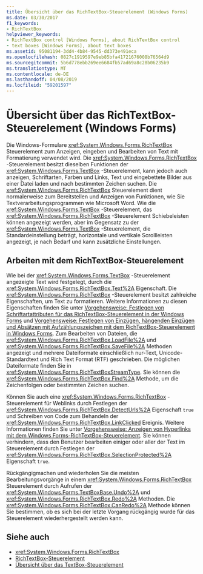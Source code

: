 ```yaml
---
title: Übersicht über das RichTextBox-Steuerelement (Windows Forms)
ms.date: 03/30/2017
f1_keywords:
- RichTextBox
helpviewer_keywords:
- RichTextBox control [Windows Forms], about RichTextBox control
- text boxes [Windows Forms], about text boxes
ms.assetid: 95081194-3dd4-4b84-9545-dd373e491eca
ms.openlocfilehash: 0827c1919597e9eb85bfa41721676008b76564d9
ms.sourcegitcommit: 5b6d778ebb269ee6684fb57ad69a8c28b06235b9
ms.translationtype: MT
ms.contentlocale: de-DE
ms.lasthandoff: 04/08/2019
ms.locfileid: "59201597"
---
```

# <a name="richtextbox-control-overview-windows-forms"></a>Übersicht über das RichTextBox-Steuerelement (Windows Forms)
Die Windows-Formulare <xref:System.Windows.Forms.RichTextBox> Steuerelement zum Anzeigen, eingeben und Bearbeiten von Text mit Formatierung verwendet wird. Die <xref:System.Windows.Forms.RichTextBox> -Steuerelement besitzt dieselben Funktionen der <xref:System.Windows.Forms.TextBox> -Steuerelement, kann jedoch auch anzeigen, Schriftarten, Farben und Links, Text und eingebettete Bilder aus einer Datei laden und nach bestimmten Zeichen suchen. Die <xref:System.Windows.Forms.RichTextBox> Steuerelement dient normalerweise zum Bereitstellen und Anzeigen von Funktionen, wie Sie Textverarbeitungsprogrammen wie Microsoft Word. Wie die <xref:System.Windows.Forms.TextBox> -Steuerelement, das <xref:System.Windows.Forms.RichTextBox> -Steuerelement Schiebeleisten können angezeigt werden, aber im Gegensatz zu der <xref:System.Windows.Forms.TextBox> -Steuerelement, die Standardeinstellung beträgt, horizontale und vertikale Scrollleisten angezeigt, je nach Bedarf und kann zusätzliche Einstellungen.  
  
## <a name="working-with-the-richtextbox-control"></a>Arbeiten mit dem RichTextBox-Steuerelement  
 Wie bei der <xref:System.Windows.Forms.TextBox> -Steuerelement angezeigte Text wird festgelegt, durch die <xref:System.Windows.Forms.RichTextBox.Text%2A> Eigenschaft. Die <xref:System.Windows.Forms.RichTextBox> -Steuerelement besitzt zahlreiche Eigenschaften, um Text zu formatieren. Weitere Informationen zu diesen Eigenschaften finden Sie unter [Vorgehensweise: Festlegen von Schriftartattributen für das RichTextBox-Steuerelement in der Windows Forms](how-to-set-font-attributes-for-the-windows-forms-richtextbox-control.md) und [Vorgehensweise: Festlegen von Einzügen, hängenden Einzügen und Absätzen mit Aufzählungszeichen mit dem RichTextBox-Steuerelement in Windows Forms](set-indents-hanging-indents-bulleted-paragraphs-with-wf-richtextbox.md). Zum Bearbeiten von Dateien, die <xref:System.Windows.Forms.RichTextBox.LoadFile%2A> und <xref:System.Windows.Forms.RichTextBox.SaveFile%2A> Methoden angezeigt und mehrere Dateiformate einschließlich nur-Text, Unicode-Standardtext und Rich Text Format (RTF) geschrieben. Die möglichen Dateiformate finden Sie in <xref:System.Windows.Forms.RichTextBoxStreamType>. Sie können die <xref:System.Windows.Forms.RichTextBox.Find%2A> Methode, um die Zeichenfolgen oder bestimmten Zeichen suchen.  
  
 Können Sie auch eine <xref:System.Windows.Forms.RichTextBox> -Steuerelement für Weblinks durch Festlegen der <xref:System.Windows.Forms.RichTextBox.DetectUrls%2A> Eigenschaft `true` und Schreiben von Code zum Behandeln der <xref:System.Windows.Forms.RichTextBox.LinkClicked> Ereignis. Weitere Informationen finden Sie unter [Vorgehensweise: Anzeigen von Hyperlinks mit dem Windows Forms-RichTextBox-Steuerelement](how-to-display-web-style-links-with-the-windows-forms-richtextbox-control.md). Sie können verhindern, dass den Benutzer bearbeiten einiger oder aller der Text im Steuerelement durch Festlegen der <xref:System.Windows.Forms.RichTextBox.SelectionProtected%2A> Eigenschaft `true`.  
  
 Rückgängigmachen und wiederholen Sie die meisten Bearbeitungsvorgänge in einem <xref:System.Windows.Forms.RichTextBox> Steuerelement durch Aufrufen der <xref:System.Windows.Forms.TextBoxBase.Undo%2A> und <xref:System.Windows.Forms.RichTextBox.Redo%2A> Methoden. Die <xref:System.Windows.Forms.RichTextBox.CanRedo%2A> Methode können Sie bestimmen, ob es sich bei der letzte Vorgang rückgängig wurde für das Steuerelement wiederhergestellt werden kann.  
  
## <a name="see-also"></a>Siehe auch

- <xref:System.Windows.Forms.RichTextBox>
- [RichTextBox-Steuerelement](richtextbox-control-windows-forms.md)
- [Übersicht über das TextBox-Steuerelement](textbox-control-overview-windows-forms.md)
